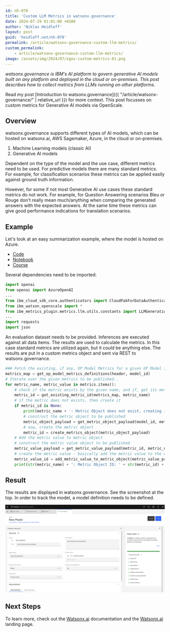 ```yaml
---
id: nh-078
title: 'Custom LLM Metrics in watsonx.governance'
date: 2024-07-29 01:01:00 +0100
author: 'Niklas Heidloff'
layout: post
guid: 'heidloff.net/nh-078'
permalink: /article/watsonx-governance-custom-llm-metrics/
custom_permalink:
    - article/watsonx-governance-custom-llm-metrics/
image: /assets/img/2024/07/xgov-custom-metrics-01.png
---
```


*watsonx.governance is IBM's AI platform to govern generative AI models built on any platform and deployed in the cloud or on-premises. This post describes how to collect metrics from LLMs running on other platforms.*

Read my post [Introduction to watsonx.governance]({{ "/article/watsonx-governance/" | relative_url }}) for more context. This post focusses on custom metrics for Generative AI models via OpenScale.

## Overview

watsonx.governance supports different types of AI models, which can be hosted on watsonx.ai, AWS Sagemaker, Azure, in the cloud or on-premises.

1. Machine Learning models (classic AI)
2. Generative AI models

Dependent on the type of the model and the use case, different metrics need to be used. For predictive models there are many standard metrics. For example, for classification scenarios these metrics can be applied easily against ground truth information.

However, for some if not most Generative AI use cases these standard metrics do not work. For example, for Question Answering scenarios Bleu or Rouge don't really mean much/anything when comparing the generated answers with the expected answers. At the same time these metrics can give good performance indications for translation scenarios.

## Example

Let's look at an easy summarization example, where the model is hosted on Azure.

* [Code](https://github.com/CloudPak-Outcomes/Outcomes-Projects/tree/main/watsonx-governance-l4)
* [Notebook](https://github.com/CloudPak-Outcomes/Outcomes-Projects/blob/main/watsonx-governance-l4/notebooks/azure_openai_evaluation.ipynb)
* [Course](https://cp4d-outcomes.techzone.ibm.com/l4-pox/watsonx-governance)

Several dependencies need to be imported:

```python
import openai
from openai import AzureOpenAI
...
from ibm_cloud_sdk_core.authenticators import CloudPakForDataAuthenticator
from ibm_watson_openscale import *
from ibm_metrics_plugin.metrics.llm.utils.constants import LLMGenerationMetrics
...
import requests
import json
```

An evaluation dataset needs to be provided. Inferences are executed against all data items. The results are used to calculate the metrics. In this case standard metrics are utilized again, but it could be anything else. The results are put in a custom metrics object and sent via REST to watsonx.governance.

```python
### Fetch the existing, if any, OP Model Metrics for a given OP Model ID
metrics_map = get_op_model_metrics_definitions(header, model_id)
# Iterate over the given metrics to be published..
for metric_name, metric_value in metrics.items():
    # check if the metric exists by the given name, and if, get its metric_id
    metric_id = get_existing_metric_id(metrics_map, metric_name)
    # if the metric does not exists, then create it
    if metric_id is None:
        print(metric_name + ': Metric Object does not exist, creating it..')
        # construct the metric object to be published
        metric_object_payload = get_metric_object_payload(model_id, metric_name)
        # now, create the metric object
        metric_id = create_metrics_object(metric_object_payload)
    # Add the metric value to metric object
    # construct the metric value object to be published
    metric_value_payload = get_metric_value_payload(metric_id, metric_name, metric_value)
    # create the metric value - basically add the metric value to the metric object
    metric_value_id = add_metric_value_to_metric_object(metric_value_payload)
    print(str(metric_name) + ': Metric Object ID: ' + str(metric_id) + ', Metric Value Object ID: '+ str(metric_value_id) + '\n')
```

## Result

The results are displayed in watsonx.governance. See the screenshot at the top. In order to track the model, a model definition needs to be defined.

![image](/assets/img/2024/07/xgov-custom-metrics-02.png)

## Next Steps

To learn more, check out the [Watsonx.ai](https://eu-de.dataplatform.cloud.ibm.com/docs/content/wsj/analyze-data/fm-overview.html?context=wx&audience=wdp) documentation and the [Watsonx.ai](https://www.ibm.com/products/watsonx-ai) landing page.